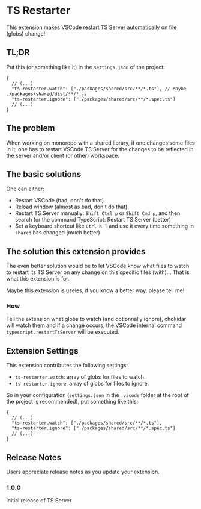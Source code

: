 # TS Restarter

This extension makes VSCode restart TS Server automatically on file (globs) change!

## TL;DR

Put this (or something like it) in the `settings.json` of the project:

```jsonc
{
  // (...)
  "ts-restarter.watch": ["./packages/shared/src/**/*.ts"], // Maybe ./packages/shared/dist/**/*.js
  "ts-restarter.ignore": ["./packages/shared/src/**/*.spec.ts"]
  // (...)
}
```

## The problem

When working on monorepo with a shared library, if one changes some files in it, one has to restart VSCode TS Server for the changes
to be reflected in the server and/or client (or other) workspace.

## The basic solutions

One can either:

- Restart VSCode (bad, don't do that)
- Reload window (almost as bad, don't do that)
- Restart TS Server manually: `Shift Ctrl p` or `Shift Cmd p`, and then search for the command TypeScript: Restart TS Server (better)
- Set a keyboard shortcut like `Ctrl K T` and use it every time something in `shared` has changed (much better)

## The solution this extension provides

The even better solution would be to let VSCode know what files to watch to restart its TS Server on any change on this specific files (with)... That is what this extension is for.

Maybe this extension is useles, if you know a better way, please tell me!

### How

Tell the extension what globs to watch (and optionnally ignore), chokidar will watch them and if a change occurs, the VSCode internal command `typescript.restartTsServer` will be executed.

## Extension Settings

This extension contributes the following settings:

- `ts-restarter.watch`: array of globs for files to watch.
- `ts-restarter.ignore`: array of globs for files to ignore.

So in your configuration (`settings.json` in the `.vscode` folder at the root of the project is recommended), put something like this:

```jsonc
{
  // (...)
  "ts-restarter.watch": ["./packages/shared/src/**/*.ts"],
  "ts-restarter.ignore": ["./packages/shared/src/**/*.spec.ts"]
  // (...)
}
```

## Release Notes

Users appreciate release notes as you update your extension.

### 1.0.0

Initial release of TS Server
